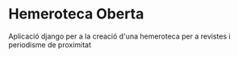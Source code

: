 # Hemeroteca Oberta

Aplicació django per a la creació d'una hemeroteca per a revistes i periodisme de proximitat
